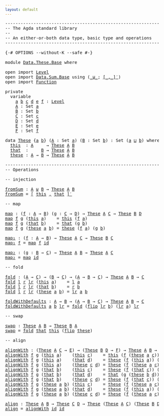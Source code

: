 ```yaml
---
layout: default
---
```


<pre class="Agda">
<a id="1" class="Comment">------------------------------------------------------------------------</a>
<a id="74" class="Comment">-- The Agda standard library</a>
<a id="103" class="Comment">--</a>
<a id="106" class="Comment">-- An either-or-both data type, basic type and operations</a>
<a id="164" class="Comment">------------------------------------------------------------------------</a>

<a id="238" class="Symbol">{-#</a> <a id="242" class="Keyword">OPTIONS</a> <a id="250" class="Pragma">--without-K</a> <a id="262" class="Pragma">--safe</a> <a id="269" class="Symbol">#-}</a>

<a id="274" class="Keyword">module</a> <a id="281" href="Data.These.Base.html" class="Module">Data.These.Base</a> <a id="297" class="Keyword">where</a>

<a id="304" class="Keyword">open</a> <a id="309" class="Keyword">import</a> <a id="316" href="Level.html" class="Module">Level</a>
<a id="322" class="Keyword">open</a> <a id="327" class="Keyword">import</a> <a id="334" href="Data.Sum.Base.html" class="Module">Data.Sum.Base</a> <a id="348" class="Keyword">using</a> <a id="354" class="Symbol">(</a><a id="355" href="Data.Sum.Base.html#612" class="Datatype Operator">_⊎_</a><a id="358" class="Symbol">;</a> <a id="360" href="Data.Sum.Base.html#967" class="Function Operator">[_,_]′</a><a id="366" class="Symbol">)</a>
<a id="368" class="Keyword">open</a> <a id="373" class="Keyword">import</a> <a id="380" href="Function.html" class="Module">Function</a>

<a id="390" class="Keyword">private</a>
  <a id="400" class="Keyword">variable</a>
    <a id="413" href="Data.These.Base.html#413" class="Generalizable">a</a> <a id="415" href="Data.These.Base.html#415" class="Generalizable">b</a> <a id="417" href="Data.These.Base.html#417" class="Generalizable">c</a> <a id="419" href="Data.These.Base.html#419" class="Generalizable">d</a> <a id="421" href="Data.These.Base.html#421" class="Generalizable">e</a> <a id="423" href="Data.These.Base.html#423" class="Generalizable">f</a> <a id="425" class="Symbol">:</a> <a id="427" href="Agda.Primitive.html#423" class="Postulate">Level</a>
    <a id="437" href="Data.These.Base.html#437" class="Generalizable">A</a> <a id="439" class="Symbol">:</a> <a id="441" class="PrimitiveType">Set</a> <a id="445" href="Data.These.Base.html#413" class="Generalizable">a</a>
    <a id="451" href="Data.These.Base.html#451" class="Generalizable">B</a> <a id="453" class="Symbol">:</a> <a id="455" class="PrimitiveType">Set</a> <a id="459" href="Data.These.Base.html#415" class="Generalizable">b</a>
    <a id="465" href="Data.These.Base.html#465" class="Generalizable">C</a> <a id="467" class="Symbol">:</a> <a id="469" class="PrimitiveType">Set</a> <a id="473" href="Data.These.Base.html#417" class="Generalizable">c</a>
    <a id="479" href="Data.These.Base.html#479" class="Generalizable">D</a> <a id="481" class="Symbol">:</a> <a id="483" class="PrimitiveType">Set</a> <a id="487" href="Data.These.Base.html#419" class="Generalizable">d</a>
    <a id="493" href="Data.These.Base.html#493" class="Generalizable">E</a> <a id="495" class="Symbol">:</a> <a id="497" class="PrimitiveType">Set</a> <a id="501" href="Data.These.Base.html#421" class="Generalizable">e</a>
    <a id="507" href="Data.These.Base.html#507" class="Generalizable">F</a> <a id="509" class="Symbol">:</a> <a id="511" class="PrimitiveType">Set</a> <a id="515" href="Data.These.Base.html#423" class="Generalizable">f</a>

<a id="518" class="Keyword">data</a> <a id="These"></a><a id="523" href="Data.These.Base.html#523" class="Datatype">These</a> <a id="529" class="Symbol">{</a><a id="530" href="Data.These.Base.html#530" class="Bound">a</a> <a id="532" href="Data.These.Base.html#532" class="Bound">b</a><a id="533" class="Symbol">}</a> <a id="535" class="Symbol">(</a><a id="536" href="Data.These.Base.html#536" class="Bound">A</a> <a id="538" class="Symbol">:</a> <a id="540" class="PrimitiveType">Set</a> <a id="544" href="Data.These.Base.html#530" class="Bound">a</a><a id="545" class="Symbol">)</a> <a id="547" class="Symbol">(</a><a id="548" href="Data.These.Base.html#548" class="Bound">B</a> <a id="550" class="Symbol">:</a> <a id="552" class="PrimitiveType">Set</a> <a id="556" href="Data.These.Base.html#532" class="Bound">b</a><a id="557" class="Symbol">)</a> <a id="559" class="Symbol">:</a> <a id="561" class="PrimitiveType">Set</a> <a id="565" class="Symbol">(</a><a id="566" href="Data.These.Base.html#530" class="Bound">a</a> <a id="568" href="Agda.Primitive.html#636" class="Primitive Operator">⊔</a> <a id="570" href="Data.These.Base.html#532" class="Bound">b</a><a id="571" class="Symbol">)</a> <a id="573" class="Keyword">where</a>
  <a id="These.this"></a><a id="581" href="Data.These.Base.html#581" class="InductiveConstructor">this</a>  <a id="587" class="Symbol">:</a> <a id="589" href="Data.These.Base.html#536" class="Bound">A</a>     <a id="595" class="Symbol">→</a> <a id="597" href="Data.These.Base.html#523" class="Datatype">These</a> <a id="603" href="Data.These.Base.html#536" class="Bound">A</a> <a id="605" href="Data.These.Base.html#548" class="Bound">B</a>
  <a id="These.that"></a><a id="609" href="Data.These.Base.html#609" class="InductiveConstructor">that</a>  <a id="615" class="Symbol">:</a>     <a id="621" href="Data.These.Base.html#548" class="Bound">B</a> <a id="623" class="Symbol">→</a> <a id="625" href="Data.These.Base.html#523" class="Datatype">These</a> <a id="631" href="Data.These.Base.html#536" class="Bound">A</a> <a id="633" href="Data.These.Base.html#548" class="Bound">B</a>
  <a id="These.these"></a><a id="637" href="Data.These.Base.html#637" class="InductiveConstructor">these</a> <a id="643" class="Symbol">:</a> <a id="645" href="Data.These.Base.html#536" class="Bound">A</a> <a id="647" class="Symbol">→</a> <a id="649" href="Data.These.Base.html#548" class="Bound">B</a> <a id="651" class="Symbol">→</a> <a id="653" href="Data.These.Base.html#523" class="Datatype">These</a> <a id="659" href="Data.These.Base.html#536" class="Bound">A</a> <a id="661" href="Data.These.Base.html#548" class="Bound">B</a>

<a id="664" class="Comment">------------------------------------------------------------------------</a>
<a id="737" class="Comment">-- Operations</a>

<a id="752" class="Comment">-- injection</a>

<a id="fromSum"></a><a id="766" href="Data.These.Base.html#766" class="Function">fromSum</a> <a id="774" class="Symbol">:</a> <a id="776" href="Data.These.Base.html#437" class="Generalizable">A</a> <a id="778" href="Data.Sum.Base.html#612" class="Datatype Operator">⊎</a> <a id="780" href="Data.These.Base.html#451" class="Generalizable">B</a> <a id="782" class="Symbol">→</a> <a id="784" href="Data.These.Base.html#523" class="Datatype">These</a> <a id="790" href="Data.These.Base.html#437" class="Generalizable">A</a> <a id="792" href="Data.These.Base.html#451" class="Generalizable">B</a>
<a id="794" href="Data.These.Base.html#766" class="Function">fromSum</a> <a id="802" class="Symbol">=</a> <a id="804" href="Data.Sum.Base.html#967" class="Function Operator">[</a> <a id="806" href="Data.These.Base.html#581" class="InductiveConstructor">this</a> <a id="811" href="Data.Sum.Base.html#967" class="Function Operator">,</a> <a id="813" href="Data.These.Base.html#609" class="InductiveConstructor">that</a> <a id="818" href="Data.Sum.Base.html#967" class="Function Operator">]′</a>

<a id="822" class="Comment">-- map</a>

<a id="map"></a><a id="830" href="Data.These.Base.html#830" class="Function">map</a> <a id="834" class="Symbol">:</a> <a id="836" class="Symbol">(</a><a id="837" href="Data.These.Base.html#837" class="Bound">f</a> <a id="839" class="Symbol">:</a> <a id="841" href="Data.These.Base.html#437" class="Generalizable">A</a> <a id="843" class="Symbol">→</a> <a id="845" href="Data.These.Base.html#451" class="Generalizable">B</a><a id="846" class="Symbol">)</a> <a id="848" class="Symbol">(</a><a id="849" href="Data.These.Base.html#849" class="Bound">g</a> <a id="851" class="Symbol">:</a> <a id="853" href="Data.These.Base.html#465" class="Generalizable">C</a> <a id="855" class="Symbol">→</a> <a id="857" href="Data.These.Base.html#479" class="Generalizable">D</a><a id="858" class="Symbol">)</a> <a id="860" class="Symbol">→</a> <a id="862" href="Data.These.Base.html#523" class="Datatype">These</a> <a id="868" href="Data.These.Base.html#437" class="Generalizable">A</a> <a id="870" href="Data.These.Base.html#465" class="Generalizable">C</a> <a id="872" class="Symbol">→</a> <a id="874" href="Data.These.Base.html#523" class="Datatype">These</a> <a id="880" href="Data.These.Base.html#451" class="Generalizable">B</a> <a id="882" href="Data.These.Base.html#479" class="Generalizable">D</a>
<a id="884" href="Data.These.Base.html#830" class="Function">map</a> <a id="888" href="Data.These.Base.html#888" class="Bound">f</a> <a id="890" href="Data.These.Base.html#890" class="Bound">g</a> <a id="892" class="Symbol">(</a><a id="893" href="Data.These.Base.html#581" class="InductiveConstructor">this</a> <a id="898" href="Data.These.Base.html#898" class="Bound">a</a><a id="899" class="Symbol">)</a>    <a id="904" class="Symbol">=</a> <a id="906" href="Data.These.Base.html#581" class="InductiveConstructor">this</a> <a id="911" class="Symbol">(</a><a id="912" href="Data.These.Base.html#888" class="Bound">f</a> <a id="914" href="Data.These.Base.html#898" class="Bound">a</a><a id="915" class="Symbol">)</a>
<a id="917" href="Data.These.Base.html#830" class="Function">map</a> <a id="921" href="Data.These.Base.html#921" class="Bound">f</a> <a id="923" href="Data.These.Base.html#923" class="Bound">g</a> <a id="925" class="Symbol">(</a><a id="926" href="Data.These.Base.html#609" class="InductiveConstructor">that</a> <a id="931" href="Data.These.Base.html#931" class="Bound">b</a><a id="932" class="Symbol">)</a>    <a id="937" class="Symbol">=</a> <a id="939" href="Data.These.Base.html#609" class="InductiveConstructor">that</a> <a id="944" class="Symbol">(</a><a id="945" href="Data.These.Base.html#923" class="Bound">g</a> <a id="947" href="Data.These.Base.html#931" class="Bound">b</a><a id="948" class="Symbol">)</a>
<a id="950" href="Data.These.Base.html#830" class="Function">map</a> <a id="954" href="Data.These.Base.html#954" class="Bound">f</a> <a id="956" href="Data.These.Base.html#956" class="Bound">g</a> <a id="958" class="Symbol">(</a><a id="959" href="Data.These.Base.html#637" class="InductiveConstructor">these</a> <a id="965" href="Data.These.Base.html#965" class="Bound">a</a> <a id="967" href="Data.These.Base.html#967" class="Bound">b</a><a id="968" class="Symbol">)</a> <a id="970" class="Symbol">=</a> <a id="972" href="Data.These.Base.html#637" class="InductiveConstructor">these</a> <a id="978" class="Symbol">(</a><a id="979" href="Data.These.Base.html#954" class="Bound">f</a> <a id="981" href="Data.These.Base.html#965" class="Bound">a</a><a id="982" class="Symbol">)</a> <a id="984" class="Symbol">(</a><a id="985" href="Data.These.Base.html#956" class="Bound">g</a> <a id="987" href="Data.These.Base.html#967" class="Bound">b</a><a id="988" class="Symbol">)</a>

<a id="map₁"></a><a id="991" href="Data.These.Base.html#991" class="Function">map₁</a> <a id="996" class="Symbol">:</a> <a id="998" class="Symbol">(</a><a id="999" href="Data.These.Base.html#999" class="Bound">f</a> <a id="1001" class="Symbol">:</a> <a id="1003" href="Data.These.Base.html#437" class="Generalizable">A</a> <a id="1005" class="Symbol">→</a> <a id="1007" href="Data.These.Base.html#451" class="Generalizable">B</a><a id="1008" class="Symbol">)</a> <a id="1010" class="Symbol">→</a> <a id="1012" href="Data.These.Base.html#523" class="Datatype">These</a> <a id="1018" href="Data.These.Base.html#437" class="Generalizable">A</a> <a id="1020" href="Data.These.Base.html#465" class="Generalizable">C</a> <a id="1022" class="Symbol">→</a> <a id="1024" href="Data.These.Base.html#523" class="Datatype">These</a> <a id="1030" href="Data.These.Base.html#451" class="Generalizable">B</a> <a id="1032" href="Data.These.Base.html#465" class="Generalizable">C</a>
<a id="1034" href="Data.These.Base.html#991" class="Function">map₁</a> <a id="1039" href="Data.These.Base.html#1039" class="Bound">f</a> <a id="1041" class="Symbol">=</a> <a id="1043" href="Data.These.Base.html#830" class="Function">map</a> <a id="1047" href="Data.These.Base.html#1039" class="Bound">f</a> <a id="1049" href="Function.html#708" class="Function">id</a>

<a id="map₂"></a><a id="1053" href="Data.These.Base.html#1053" class="Function">map₂</a> <a id="1058" class="Symbol">:</a> <a id="1060" class="Symbol">(</a><a id="1061" href="Data.These.Base.html#1061" class="Bound">g</a> <a id="1063" class="Symbol">:</a> <a id="1065" href="Data.These.Base.html#451" class="Generalizable">B</a> <a id="1067" class="Symbol">→</a> <a id="1069" href="Data.These.Base.html#465" class="Generalizable">C</a><a id="1070" class="Symbol">)</a> <a id="1072" class="Symbol">→</a> <a id="1074" href="Data.These.Base.html#523" class="Datatype">These</a> <a id="1080" href="Data.These.Base.html#437" class="Generalizable">A</a> <a id="1082" href="Data.These.Base.html#451" class="Generalizable">B</a> <a id="1084" class="Symbol">→</a> <a id="1086" href="Data.These.Base.html#523" class="Datatype">These</a> <a id="1092" href="Data.These.Base.html#437" class="Generalizable">A</a> <a id="1094" href="Data.These.Base.html#465" class="Generalizable">C</a>
<a id="1096" href="Data.These.Base.html#1053" class="Function">map₂</a> <a id="1101" class="Symbol">=</a> <a id="1103" href="Data.These.Base.html#830" class="Function">map</a> <a id="1107" href="Function.html#708" class="Function">id</a>

<a id="1111" class="Comment">-- fold</a>

<a id="fold"></a><a id="1120" href="Data.These.Base.html#1120" class="Function">fold</a> <a id="1125" class="Symbol">:</a> <a id="1127" class="Symbol">(</a><a id="1128" href="Data.These.Base.html#437" class="Generalizable">A</a> <a id="1130" class="Symbol">→</a> <a id="1132" href="Data.These.Base.html#465" class="Generalizable">C</a><a id="1133" class="Symbol">)</a> <a id="1135" class="Symbol">→</a> <a id="1137" class="Symbol">(</a><a id="1138" href="Data.These.Base.html#451" class="Generalizable">B</a> <a id="1140" class="Symbol">→</a> <a id="1142" href="Data.These.Base.html#465" class="Generalizable">C</a><a id="1143" class="Symbol">)</a> <a id="1145" class="Symbol">→</a> <a id="1147" class="Symbol">(</a><a id="1148" href="Data.These.Base.html#437" class="Generalizable">A</a> <a id="1150" class="Symbol">→</a> <a id="1152" href="Data.These.Base.html#451" class="Generalizable">B</a> <a id="1154" class="Symbol">→</a> <a id="1156" href="Data.These.Base.html#465" class="Generalizable">C</a><a id="1157" class="Symbol">)</a> <a id="1159" class="Symbol">→</a> <a id="1161" href="Data.These.Base.html#523" class="Datatype">These</a> <a id="1167" href="Data.These.Base.html#437" class="Generalizable">A</a> <a id="1169" href="Data.These.Base.html#451" class="Generalizable">B</a> <a id="1171" class="Symbol">→</a> <a id="1173" href="Data.These.Base.html#465" class="Generalizable">C</a>
<a id="1175" href="Data.These.Base.html#1120" class="Function">fold</a> <a id="1180" href="Data.These.Base.html#1180" class="Bound">l</a> <a id="1182" href="Data.These.Base.html#1182" class="Bound">r</a> <a id="1184" href="Data.These.Base.html#1184" class="Bound">lr</a> <a id="1187" class="Symbol">(</a><a id="1188" href="Data.These.Base.html#581" class="InductiveConstructor">this</a> <a id="1193" href="Data.These.Base.html#1193" class="Bound">a</a><a id="1194" class="Symbol">)</a>    <a id="1199" class="Symbol">=</a> <a id="1201" href="Data.These.Base.html#1180" class="Bound">l</a> <a id="1203" href="Data.These.Base.html#1193" class="Bound">a</a>
<a id="1205" href="Data.These.Base.html#1120" class="Function">fold</a> <a id="1210" href="Data.These.Base.html#1210" class="Bound">l</a> <a id="1212" href="Data.These.Base.html#1212" class="Bound">r</a> <a id="1214" href="Data.These.Base.html#1214" class="Bound">lr</a> <a id="1217" class="Symbol">(</a><a id="1218" href="Data.These.Base.html#609" class="InductiveConstructor">that</a> <a id="1223" href="Data.These.Base.html#1223" class="Bound">b</a><a id="1224" class="Symbol">)</a>    <a id="1229" class="Symbol">=</a> <a id="1231" href="Data.These.Base.html#1212" class="Bound">r</a> <a id="1233" href="Data.These.Base.html#1223" class="Bound">b</a>
<a id="1235" href="Data.These.Base.html#1120" class="Function">fold</a> <a id="1240" href="Data.These.Base.html#1240" class="Bound">l</a> <a id="1242" href="Data.These.Base.html#1242" class="Bound">r</a> <a id="1244" href="Data.These.Base.html#1244" class="Bound">lr</a> <a id="1247" class="Symbol">(</a><a id="1248" href="Data.These.Base.html#637" class="InductiveConstructor">these</a> <a id="1254" href="Data.These.Base.html#1254" class="Bound">a</a> <a id="1256" href="Data.These.Base.html#1256" class="Bound">b</a><a id="1257" class="Symbol">)</a> <a id="1259" class="Symbol">=</a> <a id="1261" href="Data.These.Base.html#1244" class="Bound">lr</a> <a id="1264" href="Data.These.Base.html#1254" class="Bound">a</a> <a id="1266" href="Data.These.Base.html#1256" class="Bound">b</a>

<a id="foldWithDefaults"></a><a id="1269" href="Data.These.Base.html#1269" class="Function">foldWithDefaults</a> <a id="1286" class="Symbol">:</a> <a id="1288" href="Data.These.Base.html#437" class="Generalizable">A</a> <a id="1290" class="Symbol">→</a> <a id="1292" href="Data.These.Base.html#451" class="Generalizable">B</a> <a id="1294" class="Symbol">→</a> <a id="1296" class="Symbol">(</a><a id="1297" href="Data.These.Base.html#437" class="Generalizable">A</a> <a id="1299" class="Symbol">→</a> <a id="1301" href="Data.These.Base.html#451" class="Generalizable">B</a> <a id="1303" class="Symbol">→</a> <a id="1305" href="Data.These.Base.html#465" class="Generalizable">C</a><a id="1306" class="Symbol">)</a> <a id="1308" class="Symbol">→</a> <a id="1310" href="Data.These.Base.html#523" class="Datatype">These</a> <a id="1316" href="Data.These.Base.html#437" class="Generalizable">A</a> <a id="1318" href="Data.These.Base.html#451" class="Generalizable">B</a> <a id="1320" class="Symbol">→</a> <a id="1322" href="Data.These.Base.html#465" class="Generalizable">C</a>
<a id="1324" href="Data.These.Base.html#1269" class="Function">foldWithDefaults</a> <a id="1341" href="Data.These.Base.html#1341" class="Bound">a</a> <a id="1343" href="Data.These.Base.html#1343" class="Bound">b</a> <a id="1345" href="Data.These.Base.html#1345" class="Bound">lr</a> <a id="1348" class="Symbol">=</a> <a id="1350" href="Data.These.Base.html#1120" class="Function">fold</a> <a id="1355" class="Symbol">(</a><a id="1356" href="Function.html#1300" class="Function">flip</a> <a id="1361" href="Data.These.Base.html#1345" class="Bound">lr</a> <a id="1364" href="Data.These.Base.html#1343" class="Bound">b</a><a id="1365" class="Symbol">)</a> <a id="1367" class="Symbol">(</a><a id="1368" href="Data.These.Base.html#1345" class="Bound">lr</a> <a id="1371" href="Data.These.Base.html#1341" class="Bound">a</a><a id="1372" class="Symbol">)</a> <a id="1374" href="Data.These.Base.html#1345" class="Bound">lr</a>

<a id="1378" class="Comment">-- swap</a>

<a id="swap"></a><a id="1387" href="Data.These.Base.html#1387" class="Function">swap</a> <a id="1392" class="Symbol">:</a> <a id="1394" href="Data.These.Base.html#523" class="Datatype">These</a> <a id="1400" href="Data.These.Base.html#437" class="Generalizable">A</a> <a id="1402" href="Data.These.Base.html#451" class="Generalizable">B</a> <a id="1404" class="Symbol">→</a> <a id="1406" href="Data.These.Base.html#523" class="Datatype">These</a> <a id="1412" href="Data.These.Base.html#451" class="Generalizable">B</a> <a id="1414" href="Data.These.Base.html#437" class="Generalizable">A</a>
<a id="1416" href="Data.These.Base.html#1387" class="Function">swap</a> <a id="1421" class="Symbol">=</a> <a id="1423" href="Data.These.Base.html#1120" class="Function">fold</a> <a id="1428" href="Data.These.Base.html#609" class="InductiveConstructor">that</a> <a id="1433" href="Data.These.Base.html#581" class="InductiveConstructor">this</a> <a id="1438" class="Symbol">(</a><a id="1439" href="Function.html#1300" class="Function">flip</a> <a id="1444" href="Data.These.Base.html#637" class="InductiveConstructor">these</a><a id="1449" class="Symbol">)</a>

<a id="1452" class="Comment">-- align</a>

<a id="alignWith"></a><a id="1462" href="Data.These.Base.html#1462" class="Function">alignWith</a> <a id="1472" class="Symbol">:</a> <a id="1474" class="Symbol">(</a><a id="1475" href="Data.These.Base.html#523" class="Datatype">These</a> <a id="1481" href="Data.These.Base.html#437" class="Generalizable">A</a> <a id="1483" href="Data.These.Base.html#465" class="Generalizable">C</a> <a id="1485" class="Symbol">→</a> <a id="1487" href="Data.These.Base.html#493" class="Generalizable">E</a><a id="1488" class="Symbol">)</a> <a id="1490" class="Symbol">→</a> <a id="1492" class="Symbol">(</a><a id="1493" href="Data.These.Base.html#523" class="Datatype">These</a> <a id="1499" href="Data.These.Base.html#451" class="Generalizable">B</a> <a id="1501" href="Data.These.Base.html#479" class="Generalizable">D</a> <a id="1503" class="Symbol">→</a> <a id="1505" href="Data.These.Base.html#507" class="Generalizable">F</a><a id="1506" class="Symbol">)</a> <a id="1508" class="Symbol">→</a> <a id="1510" href="Data.These.Base.html#523" class="Datatype">These</a> <a id="1516" href="Data.These.Base.html#437" class="Generalizable">A</a> <a id="1518" href="Data.These.Base.html#451" class="Generalizable">B</a> <a id="1520" class="Symbol">→</a> <a id="1522" href="Data.These.Base.html#523" class="Datatype">These</a> <a id="1528" href="Data.These.Base.html#465" class="Generalizable">C</a> <a id="1530" href="Data.These.Base.html#479" class="Generalizable">D</a> <a id="1532" class="Symbol">→</a> <a id="1534" href="Data.These.Base.html#523" class="Datatype">These</a> <a id="1540" href="Data.These.Base.html#493" class="Generalizable">E</a> <a id="1542" href="Data.These.Base.html#507" class="Generalizable">F</a>
<a id="1544" href="Data.These.Base.html#1462" class="Function">alignWith</a> <a id="1554" href="Data.These.Base.html#1554" class="Bound">f</a> <a id="1556" href="Data.These.Base.html#1556" class="Bound">g</a> <a id="1558" class="Symbol">(</a><a id="1559" href="Data.These.Base.html#581" class="InductiveConstructor">this</a> <a id="1564" href="Data.These.Base.html#1564" class="Bound">a</a><a id="1565" class="Symbol">)</a>    <a id="1570" class="Symbol">(</a><a id="1571" href="Data.These.Base.html#581" class="InductiveConstructor">this</a> <a id="1576" href="Data.These.Base.html#1576" class="Bound">c</a><a id="1577" class="Symbol">)</a>    <a id="1582" class="Symbol">=</a> <a id="1584" href="Data.These.Base.html#581" class="InductiveConstructor">this</a> <a id="1589" class="Symbol">(</a><a id="1590" href="Data.These.Base.html#1554" class="Bound">f</a> <a id="1592" class="Symbol">(</a><a id="1593" href="Data.These.Base.html#637" class="InductiveConstructor">these</a> <a id="1599" href="Data.These.Base.html#1564" class="Bound">a</a> <a id="1601" href="Data.These.Base.html#1576" class="Bound">c</a><a id="1602" class="Symbol">))</a>
<a id="1605" href="Data.These.Base.html#1462" class="Function">alignWith</a> <a id="1615" href="Data.These.Base.html#1615" class="Bound">f</a> <a id="1617" href="Data.These.Base.html#1617" class="Bound">g</a> <a id="1619" class="Symbol">(</a><a id="1620" href="Data.These.Base.html#581" class="InductiveConstructor">this</a> <a id="1625" href="Data.These.Base.html#1625" class="Bound">a</a><a id="1626" class="Symbol">)</a>    <a id="1631" class="Symbol">(</a><a id="1632" href="Data.These.Base.html#609" class="InductiveConstructor">that</a> <a id="1637" href="Data.These.Base.html#1637" class="Bound">d</a><a id="1638" class="Symbol">)</a>    <a id="1643" class="Symbol">=</a> <a id="1645" href="Data.These.Base.html#637" class="InductiveConstructor">these</a> <a id="1651" class="Symbol">(</a><a id="1652" href="Data.These.Base.html#1615" class="Bound">f</a> <a id="1654" class="Symbol">(</a><a id="1655" href="Data.These.Base.html#581" class="InductiveConstructor">this</a> <a id="1660" href="Data.These.Base.html#1625" class="Bound">a</a><a id="1661" class="Symbol">))</a> <a id="1664" class="Symbol">(</a><a id="1665" href="Data.These.Base.html#1617" class="Bound">g</a> <a id="1667" class="Symbol">(</a><a id="1668" href="Data.These.Base.html#609" class="InductiveConstructor">that</a> <a id="1673" href="Data.These.Base.html#1637" class="Bound">d</a><a id="1674" class="Symbol">))</a>
<a id="1677" href="Data.These.Base.html#1462" class="Function">alignWith</a> <a id="1687" href="Data.These.Base.html#1687" class="Bound">f</a> <a id="1689" href="Data.These.Base.html#1689" class="Bound">g</a> <a id="1691" class="Symbol">(</a><a id="1692" href="Data.These.Base.html#581" class="InductiveConstructor">this</a> <a id="1697" href="Data.These.Base.html#1697" class="Bound">a</a><a id="1698" class="Symbol">)</a>    <a id="1703" class="Symbol">(</a><a id="1704" href="Data.These.Base.html#637" class="InductiveConstructor">these</a> <a id="1710" href="Data.These.Base.html#1710" class="Bound">c</a> <a id="1712" href="Data.These.Base.html#1712" class="Bound">d</a><a id="1713" class="Symbol">)</a> <a id="1715" class="Symbol">=</a> <a id="1717" href="Data.These.Base.html#637" class="InductiveConstructor">these</a> <a id="1723" class="Symbol">(</a><a id="1724" href="Data.These.Base.html#1687" class="Bound">f</a> <a id="1726" class="Symbol">(</a><a id="1727" href="Data.These.Base.html#637" class="InductiveConstructor">these</a> <a id="1733" href="Data.These.Base.html#1697" class="Bound">a</a> <a id="1735" href="Data.These.Base.html#1710" class="Bound">c</a><a id="1736" class="Symbol">))</a> <a id="1739" class="Symbol">(</a><a id="1740" href="Data.These.Base.html#1689" class="Bound">g</a> <a id="1742" class="Symbol">(</a><a id="1743" href="Data.These.Base.html#609" class="InductiveConstructor">that</a> <a id="1748" href="Data.These.Base.html#1712" class="Bound">d</a><a id="1749" class="Symbol">))</a>
<a id="1752" href="Data.These.Base.html#1462" class="Function">alignWith</a> <a id="1762" href="Data.These.Base.html#1762" class="Bound">f</a> <a id="1764" href="Data.These.Base.html#1764" class="Bound">g</a> <a id="1766" class="Symbol">(</a><a id="1767" href="Data.These.Base.html#609" class="InductiveConstructor">that</a> <a id="1772" href="Data.These.Base.html#1772" class="Bound">b</a><a id="1773" class="Symbol">)</a>    <a id="1778" class="Symbol">(</a><a id="1779" href="Data.These.Base.html#581" class="InductiveConstructor">this</a> <a id="1784" href="Data.These.Base.html#1784" class="Bound">c</a><a id="1785" class="Symbol">)</a>    <a id="1790" class="Symbol">=</a> <a id="1792" href="Data.These.Base.html#637" class="InductiveConstructor">these</a> <a id="1798" class="Symbol">(</a><a id="1799" href="Data.These.Base.html#1762" class="Bound">f</a> <a id="1801" class="Symbol">(</a><a id="1802" href="Data.These.Base.html#609" class="InductiveConstructor">that</a> <a id="1807" href="Data.These.Base.html#1784" class="Bound">c</a><a id="1808" class="Symbol">))</a> <a id="1811" class="Symbol">(</a><a id="1812" href="Data.These.Base.html#1764" class="Bound">g</a> <a id="1814" class="Symbol">(</a><a id="1815" href="Data.These.Base.html#581" class="InductiveConstructor">this</a> <a id="1820" href="Data.These.Base.html#1772" class="Bound">b</a><a id="1821" class="Symbol">))</a>
<a id="1824" href="Data.These.Base.html#1462" class="Function">alignWith</a> <a id="1834" href="Data.These.Base.html#1834" class="Bound">f</a> <a id="1836" href="Data.These.Base.html#1836" class="Bound">g</a> <a id="1838" class="Symbol">(</a><a id="1839" href="Data.These.Base.html#609" class="InductiveConstructor">that</a> <a id="1844" href="Data.These.Base.html#1844" class="Bound">b</a><a id="1845" class="Symbol">)</a>    <a id="1850" class="Symbol">(</a><a id="1851" href="Data.These.Base.html#609" class="InductiveConstructor">that</a> <a id="1856" href="Data.These.Base.html#1856" class="Bound">d</a><a id="1857" class="Symbol">)</a>    <a id="1862" class="Symbol">=</a> <a id="1864" href="Data.These.Base.html#609" class="InductiveConstructor">that</a> <a id="1869" class="Symbol">(</a><a id="1870" href="Data.These.Base.html#1836" class="Bound">g</a> <a id="1872" class="Symbol">(</a><a id="1873" href="Data.These.Base.html#637" class="InductiveConstructor">these</a> <a id="1879" href="Data.These.Base.html#1844" class="Bound">b</a> <a id="1881" href="Data.These.Base.html#1856" class="Bound">d</a><a id="1882" class="Symbol">))</a>
<a id="1885" href="Data.These.Base.html#1462" class="Function">alignWith</a> <a id="1895" href="Data.These.Base.html#1895" class="Bound">f</a> <a id="1897" href="Data.These.Base.html#1897" class="Bound">g</a> <a id="1899" class="Symbol">(</a><a id="1900" href="Data.These.Base.html#609" class="InductiveConstructor">that</a> <a id="1905" href="Data.These.Base.html#1905" class="Bound">b</a><a id="1906" class="Symbol">)</a>    <a id="1911" class="Symbol">(</a><a id="1912" href="Data.These.Base.html#637" class="InductiveConstructor">these</a> <a id="1918" href="Data.These.Base.html#1918" class="Bound">c</a> <a id="1920" href="Data.These.Base.html#1920" class="Bound">d</a><a id="1921" class="Symbol">)</a> <a id="1923" class="Symbol">=</a> <a id="1925" href="Data.These.Base.html#637" class="InductiveConstructor">these</a> <a id="1931" class="Symbol">(</a><a id="1932" href="Data.These.Base.html#1895" class="Bound">f</a> <a id="1934" class="Symbol">(</a><a id="1935" href="Data.These.Base.html#609" class="InductiveConstructor">that</a> <a id="1940" href="Data.These.Base.html#1918" class="Bound">c</a><a id="1941" class="Symbol">))</a> <a id="1944" class="Symbol">(</a><a id="1945" href="Data.These.Base.html#1897" class="Bound">g</a> <a id="1947" class="Symbol">(</a><a id="1948" href="Data.These.Base.html#637" class="InductiveConstructor">these</a> <a id="1954" href="Data.These.Base.html#1905" class="Bound">b</a> <a id="1956" href="Data.These.Base.html#1920" class="Bound">d</a><a id="1957" class="Symbol">))</a>
<a id="1960" href="Data.These.Base.html#1462" class="Function">alignWith</a> <a id="1970" href="Data.These.Base.html#1970" class="Bound">f</a> <a id="1972" href="Data.These.Base.html#1972" class="Bound">g</a> <a id="1974" class="Symbol">(</a><a id="1975" href="Data.These.Base.html#637" class="InductiveConstructor">these</a> <a id="1981" href="Data.These.Base.html#1981" class="Bound">a</a> <a id="1983" href="Data.These.Base.html#1983" class="Bound">b</a><a id="1984" class="Symbol">)</a> <a id="1986" class="Symbol">(</a><a id="1987" href="Data.These.Base.html#581" class="InductiveConstructor">this</a> <a id="1992" href="Data.These.Base.html#1992" class="Bound">c</a><a id="1993" class="Symbol">)</a>    <a id="1998" class="Symbol">=</a> <a id="2000" href="Data.These.Base.html#637" class="InductiveConstructor">these</a> <a id="2006" class="Symbol">(</a><a id="2007" href="Data.These.Base.html#1970" class="Bound">f</a> <a id="2009" class="Symbol">(</a><a id="2010" href="Data.These.Base.html#637" class="InductiveConstructor">these</a> <a id="2016" href="Data.These.Base.html#1981" class="Bound">a</a> <a id="2018" href="Data.These.Base.html#1992" class="Bound">c</a><a id="2019" class="Symbol">))</a> <a id="2022" class="Symbol">(</a><a id="2023" href="Data.These.Base.html#1972" class="Bound">g</a> <a id="2025" class="Symbol">(</a><a id="2026" href="Data.These.Base.html#581" class="InductiveConstructor">this</a> <a id="2031" href="Data.These.Base.html#1983" class="Bound">b</a><a id="2032" class="Symbol">))</a>
<a id="2035" href="Data.These.Base.html#1462" class="Function">alignWith</a> <a id="2045" href="Data.These.Base.html#2045" class="Bound">f</a> <a id="2047" href="Data.These.Base.html#2047" class="Bound">g</a> <a id="2049" class="Symbol">(</a><a id="2050" href="Data.These.Base.html#637" class="InductiveConstructor">these</a> <a id="2056" href="Data.These.Base.html#2056" class="Bound">a</a> <a id="2058" href="Data.These.Base.html#2058" class="Bound">b</a><a id="2059" class="Symbol">)</a> <a id="2061" class="Symbol">(</a><a id="2062" href="Data.These.Base.html#609" class="InductiveConstructor">that</a> <a id="2067" href="Data.These.Base.html#2067" class="Bound">d</a><a id="2068" class="Symbol">)</a>    <a id="2073" class="Symbol">=</a> <a id="2075" href="Data.These.Base.html#637" class="InductiveConstructor">these</a> <a id="2081" class="Symbol">(</a><a id="2082" href="Data.These.Base.html#2045" class="Bound">f</a> <a id="2084" class="Symbol">(</a><a id="2085" href="Data.These.Base.html#581" class="InductiveConstructor">this</a> <a id="2090" href="Data.These.Base.html#2056" class="Bound">a</a><a id="2091" class="Symbol">))</a> <a id="2094" class="Symbol">(</a><a id="2095" href="Data.These.Base.html#2047" class="Bound">g</a> <a id="2097" class="Symbol">(</a><a id="2098" href="Data.These.Base.html#637" class="InductiveConstructor">these</a> <a id="2104" href="Data.These.Base.html#2058" class="Bound">b</a> <a id="2106" href="Data.These.Base.html#2067" class="Bound">d</a><a id="2107" class="Symbol">))</a>
<a id="2110" href="Data.These.Base.html#1462" class="Function">alignWith</a> <a id="2120" href="Data.These.Base.html#2120" class="Bound">f</a> <a id="2122" href="Data.These.Base.html#2122" class="Bound">g</a> <a id="2124" class="Symbol">(</a><a id="2125" href="Data.These.Base.html#637" class="InductiveConstructor">these</a> <a id="2131" href="Data.These.Base.html#2131" class="Bound">a</a> <a id="2133" href="Data.These.Base.html#2133" class="Bound">b</a><a id="2134" class="Symbol">)</a> <a id="2136" class="Symbol">(</a><a id="2137" href="Data.These.Base.html#637" class="InductiveConstructor">these</a> <a id="2143" href="Data.These.Base.html#2143" class="Bound">c</a> <a id="2145" href="Data.These.Base.html#2145" class="Bound">d</a><a id="2146" class="Symbol">)</a> <a id="2148" class="Symbol">=</a> <a id="2150" href="Data.These.Base.html#637" class="InductiveConstructor">these</a> <a id="2156" class="Symbol">(</a><a id="2157" href="Data.These.Base.html#2120" class="Bound">f</a> <a id="2159" class="Symbol">(</a><a id="2160" href="Data.These.Base.html#637" class="InductiveConstructor">these</a> <a id="2166" href="Data.These.Base.html#2131" class="Bound">a</a> <a id="2168" href="Data.These.Base.html#2143" class="Bound">c</a><a id="2169" class="Symbol">))</a> <a id="2172" class="Symbol">(</a><a id="2173" href="Data.These.Base.html#2122" class="Bound">g</a> <a id="2175" class="Symbol">(</a><a id="2176" href="Data.These.Base.html#637" class="InductiveConstructor">these</a> <a id="2182" href="Data.These.Base.html#2133" class="Bound">b</a> <a id="2184" href="Data.These.Base.html#2145" class="Bound">d</a><a id="2185" class="Symbol">))</a>

<a id="align"></a><a id="2189" href="Data.These.Base.html#2189" class="Function">align</a> <a id="2195" class="Symbol">:</a> <a id="2197" href="Data.These.Base.html#523" class="Datatype">These</a> <a id="2203" href="Data.These.Base.html#437" class="Generalizable">A</a> <a id="2205" href="Data.These.Base.html#451" class="Generalizable">B</a> <a id="2207" class="Symbol">→</a> <a id="2209" href="Data.These.Base.html#523" class="Datatype">These</a> <a id="2215" href="Data.These.Base.html#465" class="Generalizable">C</a> <a id="2217" href="Data.These.Base.html#479" class="Generalizable">D</a> <a id="2219" class="Symbol">→</a> <a id="2221" href="Data.These.Base.html#523" class="Datatype">These</a> <a id="2227" class="Symbol">(</a><a id="2228" href="Data.These.Base.html#523" class="Datatype">These</a> <a id="2234" href="Data.These.Base.html#437" class="Generalizable">A</a> <a id="2236" href="Data.These.Base.html#465" class="Generalizable">C</a><a id="2237" class="Symbol">)</a> <a id="2239" class="Symbol">(</a><a id="2240" href="Data.These.Base.html#523" class="Datatype">These</a> <a id="2246" href="Data.These.Base.html#451" class="Generalizable">B</a> <a id="2248" href="Data.These.Base.html#479" class="Generalizable">D</a><a id="2249" class="Symbol">)</a>
<a id="2251" href="Data.These.Base.html#2189" class="Function">align</a> <a id="2257" class="Symbol">=</a> <a id="2259" href="Data.These.Base.html#1462" class="Function">alignWith</a> <a id="2269" href="Function.html#708" class="Function">id</a> <a id="2272" href="Function.html#708" class="Function">id</a>
</pre>
